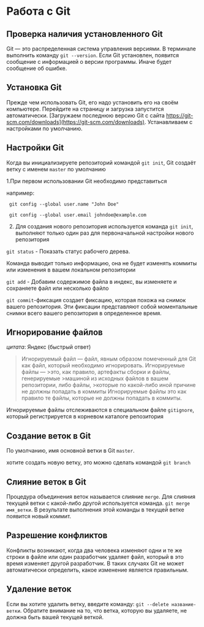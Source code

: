 # Работа с Git

## Проверка наличия установленного Git

Git — это распределенная система управления версиями.
В терминале выполнить команду ```git --version```.
Если Git установлен, появится сообщение с информацией о версии программы. Иначе будет сообщение об ошибке.

## Установка Git

Прежде чем использовать Git, его надо установить его на своём компьютере.
Перейдите на страницу и загрузка запустится автоматически.
[Загружаем последнюю версию Git с сайта https://git-scm.com/downloads](https://git-scm.com/downloads). Устанавливаем с настройками по умолчанию.

## Настройки Git

Когда вы инициализируете репозиторий командой ```git init```, Git создаёт ветку с именем ```master``` по умолчанию

1.При первом использовании Git необходимо представиться

например:
```
 git config --global user.name "John Doe"

 git config --global user.email johndoe@example.com
 ```
2. Для создания нового репозитория используется команда ```git init```, выполняют только один раз для первоначальной настройки нового репозитория

```git status``` - Показать статус рабочего дерева.

Команда выводит только информацию, она не будет изменять коммиты или изменения в вашем локальном репозитории

```git add``` - Добавим содержимое файла в индекс, вы изменяете и сохраняете файл или несколько файло

```git commit```-фиксация создает фиксацию, которая похожа на снимок вашего репозитория. Эти фиксации представляют собой моментальные снимки всего вашего репозитория в определенное время.

## Игнорирование файлов

_цитата_:  Яндекс (быстрый ответ)

>Игнорируемый файл — файл, явным образом помеченный для Git как файл, который необходимо игнорировать. Игнорируемые файлы — >это, как правило, артефакты сборки и файлы, генерируемые >машиной из исходных файлов в вашем репозитории, либо файлы, >которые по какой-либо иной причине не должны попадать в коммиты
Игнорируемые файлы это как правило те файлы, которые не должны попадать в коммиты.

Игнорируемые файлы отслеживаются в специальном файле ```gitignore```, который регистрируется в корневом каталоге репозитория

## Создание веток в Git

По умолчанию, имя основной ветки в Git ```master```.

хотите создать новую ветку, это можно сделать командой ```git branch``` 

## Слияние веток в Git

Процедура объединения веток называется слияние ```merge```. Для слияния текущей ветки с какой-либо другой используется команда. ```git merge имя_ветки```. В результате выполнения этой команды в текущей ветке появится новый коммит.

## Разрешение конфликтов

Конфликты возникают, когда два человека изменяют одни и те же строки в файле или один разработчик удаляет файл, который в это время изменяет другой разработчик. В таких случаях Git не может автоматически определить, какое изменение является правильным.

## Удаление веток

Если вы хотите удалить ветку, введите команду: ```git --delete название-ветки```.
Обратите внимание на то, что ветка, которую вы удаляете, не должна быть вашей текущей веткой.
